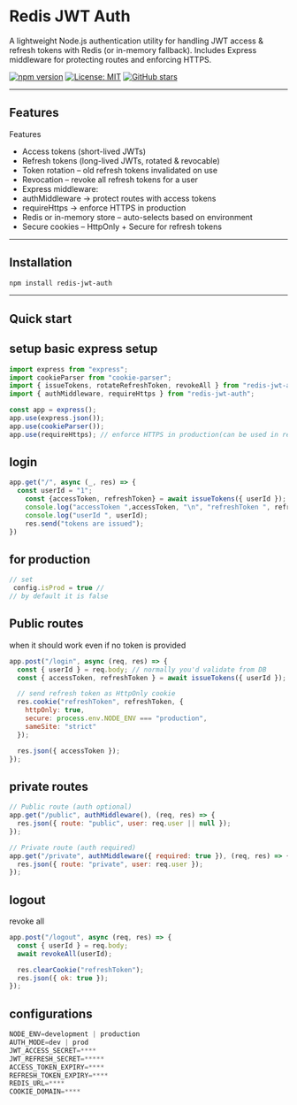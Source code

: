 # Redis JWT Auth
A lightweight Node.js authentication utility for handling JWT access & refresh tokens with Redis (or in-memory fallback).
Includes Express middleware for protecting routes and enforcing HTTPS.

[![npm version](https://img.shields.io/npm/v/redis-jwt-auth.svg)](https://www.npmjs.com/package/redis-jwt-auth)
[![License: MIT](https://img.shields.io/badge/License-MIT-green.svg)](LICENSE)
[![GitHub stars](https://img.shields.io/github/stars/AkshatKumarJain/redis-jwt-auth.svg)](https://github.com/AkshatKumarJain/redis-jwt-auth)

---

## Features
Features
- Access tokens (short-lived JWTs)
- Refresh tokens (long-lived JWTs, rotated & revocable)
- Token rotation – old refresh tokens invalidated on use
- Revocation – revoke all refresh tokens for a user
- Express middleware:
- authMiddleware → protect routes with access tokens
- requireHttps → enforce HTTPS in production
- Redis or in-memory store – auto-selects based on environment
- Secure cookies – HttpOnly + Secure for refresh tokens

---

## Installation
```bash
npm install redis-jwt-auth
```

---

## Quick start

## setup basic express setup

```js
import express from "express";
import cookieParser from "cookie-parser";
import { issueTokens, rotateRefreshToken, revokeAll } from "redis-jwt-auth";
import { authMiddleware, requireHttps } from "redis-jwt-auth";

const app = express();
app.use(express.json());
app.use(cookieParser());
app.use(requireHttps); // enforce HTTPS in production(can be used in required routes only)
```

## login

```js
app.get("/", async (_, res) => {
  const userId = "1";
    const {accessToken, refreshToken} = await issueTokens({ userId });
    console.log("accessToken ",accessToken, "\n", "refreshToken ", refreshToken);
    console.log("userId ", userId);
    res.send("tokens are issued");
})
```
## for production

```js
// set
 config.isProd = true //
// by default it is false
```
## Public routes
when it should work even if no token is provided

```js
app.post("/login", async (req, res) => {
  const { userId } = req.body; // normally you'd validate from DB
  const { accessToken, refreshToken } = await issueTokens({ userId });

  // send refresh token as HttpOnly cookie
  res.cookie("refreshToken", refreshToken, {
    httpOnly: true,
    secure: process.env.NODE_ENV === "production",
    sameSite: "strict"
  });

  res.json({ accessToken });
});

```

## private routes

```js
// Public route (auth optional)
app.get("/public", authMiddleware(), (req, res) => {
  res.json({ route: "public", user: req.user || null });
});

// Private route (auth required)
app.get("/private", authMiddleware({ required: true }), (req, res) => {
  res.json({ route: "private", user: req.user });
});
```

## logout
revoke all
```js
app.post("/logout", async (req, res) => {
  const { userId } = req.body;
  await revokeAll(userId);

  res.clearCookie("refreshToken");
  res.json({ ok: true });
});
```

## configurations
```js
NODE_ENV=development | production
AUTH_MODE=dev | prod
JWT_ACCESS_SECRET=****
JWT_REFRESH_SECRET=*****
ACCESS_TOKEN_EXPIRY=****
REFRESH_TOKEN_EXPIRY=****
REDIS_URL=****
COOKIE_DOMAIN=****
```


